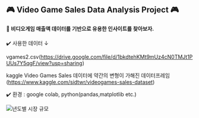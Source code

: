 ## 🎮 Video Game Sales Data Analysis Project 🎮

#### 💁 비디오게임 매출액 데이터를 기반으로 유용한 인사이트를 찾아보자.


✔️ 사용한 데이터 ↓ 

vgames2.csv(https://drive.google.com/file/d/1bkdtehKMt9mUz4cN0TMJt1PUUs7Y5qgF/view?usp=sharing)

kaggle Video Games Sales 데이터에 약간의 변형이 가해진 데이터프레임(https://www.kaggle.com/sidtwr/videogames-sales-dataset)

✔️ 환경 : google colab, python(pandas,matplotlib etc.)

![년도별 시장 규모](https://user-images.githubusercontent.com/63702924/105390624-96b31f00-5c5c-11eb-8d95-1e8ab91d4972.PNG)
